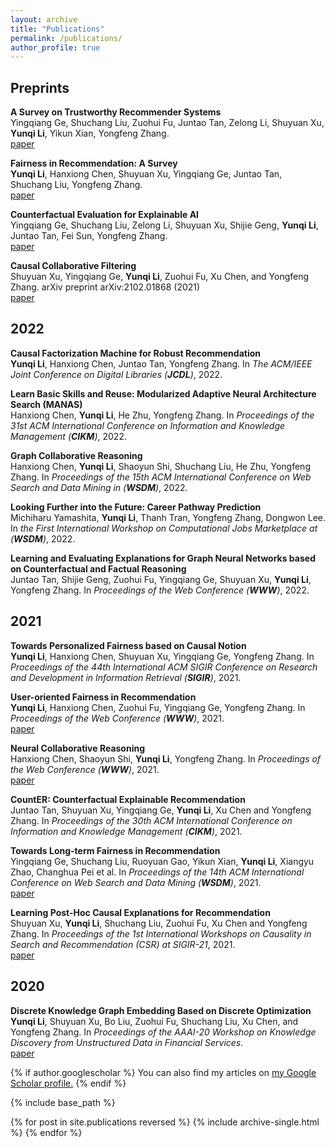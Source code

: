 ```yaml
---
layout: archive
title: "Publications"
permalink: /publications/
author_profile: true
---
```


## Preprints      
 
**A Survey on Trustworthy Recommender Systems**      
Yingqiang Ge, Shuchang Liu, Zuohui Fu, Juntao Tan, Zelong Li, Shuyuan Xu, **Yunqi Li**, Yikun Xian, Yongfeng Zhang.       
[paper](https://arxiv.org/abs/2207.12515)

**Fairness in Recommendation: A Survey**      
**Yunqi Li**, Hanxiong Chen, Shuyuan Xu, Yingqiang Ge, Juntao Tan, Shuchang Liu, Yongfeng Zhang.      
[paper](https://arxiv.org/pdf/2205.13619.pdf)
 
**Counterfactual Evaluation for Explainable AI**      
Yingqiang Ge, Shuchang Liu, Zelong Li, Shuyuan Xu, Shijie Geng, **Yunqi Li**, Juntao Tan, Fei Sun, Yongfeng Zhang.      
[paper](https://arxiv.org/abs/2109.01962)
  
**Causal Collaborative Filtering**      
Shuyuan Xu, Yingqiang Ge, **Yunqi Li**, Zuohui Fu, Xu Chen, and Yongfeng Zhang. arXiv preprint arXiv:2102.01868 (2021)       
[paper](https://arxiv.org/pdf/2102.01868.pdf)

## 2022     
**Causal Factorization Machine for Robust Recommendation**       
**Yunqi Li**, Hanxiong Chen, Juntao Tan, Yongfeng Zhang. In *The ACM/IEEE Joint Conference on Digital Libraries (**JCDL**)*, 2022.

**Learn Basic Skills and Reuse: Modularized Adaptive Neural Architecture Search (MANAS)**       
Hanxiong Chen, **Yunqi Li**, He Zhu, Yongfeng Zhang. In *Proceedings of the 31st ACM International Conference on Information and Knowledge Management (**CIKM**)*, 2022.

**Graph Collaborative Reasoning**       
Hanxiong Chen, **Yunqi Li**, Shaoyun Shi, Shuchang Liu, He Zhu, Yongfeng Zhang. In *Proceedings of the 15th ACM International Conference on Web Search and Data Mining in  (**WSDM**)*, 2022.

**Looking Further into the Future: Career Pathway Prediction**       
Michiharu Yamashita, **Yunqi Li**, Thanh Tran, Yongfeng Zhang, Dongwon Lee. In *the First International Workshop on Computational Jobs Marketplace at  (**WSDM**)*, 2022.

**Learning and Evaluating Explanations for Graph Neural Networks based on Counterfactual and Factual Reasoning**       
Juntao Tan, Shijie Geng, Zuohui Fu, Yingqiang Ge, Shuyuan Xu, **Yunqi Li**, Yongfeng Zhang. In *Proceedings of the Web Conference (**WWW**)*, 2022.       

## 2021
**Towards Personalized Fairness based on Causal Notion**      
**Yunqi Li**, Hanxiong Chen, Shuyuan Xu, Yingqiang Ge, Yongfeng Zhang. In *Proceedings of the 44th International ACM SIGIR Conference
on Research and Development in Information Retrieval (**SIGIR**)*, 2021.

**User-oriented Fairness in Recommendation**      
**Yunqi Li**, Hanxiong Chen, Zuohui Fu, Yingqiang Ge, Yongfeng Zhang. In *Proceedings of the Web Conference (**WWW**)*, 2021.      
[paper](https://arxiv.org/pdf/2104.10671.pdf)

**Neural Collaborative Reasoning**       
Hanxiong Chen, Shaoyun Shi, **Yunqi Li**, Yongfeng Zhang. In *Proceedings of the Web Conference (**WWW**)*, 2021.      
[paper](https://arxiv.org/pdf/2005.08129.pdf)

**CountER: Counterfactual Explainable Recommendation**        
Juntao Tan, Shuyuan Xu, Yingqiang Ge, **Yunqi Li**, Xu Chen and Yongfeng Zhang. In *Proceedings of the 30th ACM International Conference on Information and Knowledge Management (**CIKM**)*, 2021.        

**Towards Long-term Fairness in Recommendation**       
Yingqiang Ge, Shuchang Liu, Ruoyuan Gao, Yikun Xian, **Yunqi Li**, Xiangyu Zhao, Changhua Pei et al. In *Proceedings of the 14th ACM International Conference on Web Search and Data Mining (**WSDM**)*, 2021.      
[paper](https://arxiv.org/pdf/2101.03584.pdf)

**Learning Post-Hoc Causal Explanations for Recommendation**       
Shuyuan Xu, **Yunqi Li**, Shuchang Liu, Zuohui Fu, Xu Chen and Yongfeng Zhang. In *Proceedings of the 1st International Workshops on Causality in Search and Recommendation (CSR) at SIGIR-21*, 2021.     
[paper](https://arxiv.org/pdf/2006.16977.pdf)


## 2020
**Discrete Knowledge Graph Embedding Based on Discrete Optimization**      
**Yunqi Li**, Shuyuan Xu, Bo Liu, Zuohui Fu, Shuchang Liu, Xu Chen, and Yongfeng Zhang. In *Proceedings of the AAAI-20 Workshop on Knowledge Discovery from Unstructured Data in Financial Services.*     
[paper](https://aaai-kdf2020.github.io/assets/pdfs/kdf2020_paper_20.pdf)



{% if author.googlescholar %}
  You can also find my articles on <u><a href="{{author.googlescholar}}">my Google Scholar profile</a>.</u>
{% endif %}

{% include base_path %}

{% for post in site.publications reversed %}
  {% include archive-single.html %}
{% endfor %}
